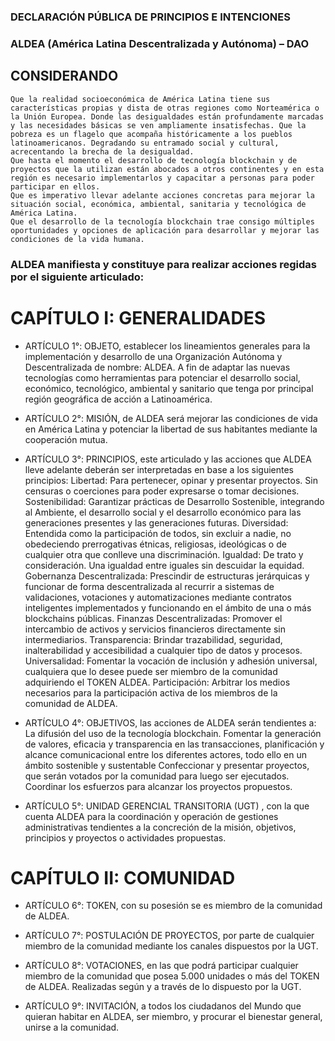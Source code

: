 ### DECLARACIÓN PÚBLICA DE PRINCIPIOS E INTENCIONES
### ALDEA (América Latina Descentralizada y Autónoma) – DAO

## CONSIDERANDO 
	Que la realidad socioeconómica de América Latina tiene sus características propias y dista de otras regiones como Norteamérica o la Unión Europea. Donde las desigualdades están profundamente marcadas y las necesidades básicas se ven ampliamente insatisfechas. Que la pobreza es un flagelo que acompaña históricamente a los pueblos latinoamericanos. Degradando su entramado social y cultural, acrecentando la brecha de la desigualdad.
	Que hasta el momento el desarrollo de tecnología blockchain y de proyectos que la utilizan están abocados a otros continentes y en esta región es necesario implementarlos y capacitar a personas para poder participar en ellos.
	Que es imperativo llevar adelante acciones concretas para mejorar la situación social, económica, ambiental, sanitaria y tecnológica de América Latina.
	Que el desarrollo de la tecnología blockchain trae consigo múltiples oportunidades y opciones de aplicación para desarrollar y mejorar las condiciones de la vida humana.
	
### ALDEA manifiesta y constituye para realizar acciones regidas por el siguiente articulado:



# CAPÍTULO I: GENERALIDADES

- ARTÍCULO 1°: OBJETO, establecer los lineamientos generales para la implementación y desarrollo de una Organización Autónoma y Descentralizada de nombre: ALDEA. A fin de adaptar las nuevas tecnologías como herramientas para potenciar el desarrollo social, económico, tecnológico, ambiental y sanitario que tenga por principal región geográfica de acción a Latinoamérica. 

- ARTÍCULO 2°: MISIÓN, de ALDEA será mejorar las condiciones de vida en América Latina y potenciar la libertad de sus habitantes mediante la cooperación mutua.

- ARTÍCULO 3°: PRINCIPIOS, este articulado y las acciones que ALDEA lleve adelante deberán ser interpretadas en base a los siguientes principios:
Libertad: Para pertenecer, opinar y presentar proyectos. Sin censuras o coerciones para poder expresarse o tomar decisiones.
Sostenibilidad: Garantizar prácticas de Desarrollo Sostenible, integrando al Ambiente, el desarrollo social y el desarrollo económico para las generaciones presentes y las generaciones futuras.
Diversidad: Entendida como la participación de todos, sin excluir a nadie, no obedeciendo prerrogativas étnicas, religiosas, ideológicas o de cualquier otra que conlleve una discriminación.
Igualdad: De trato y consideración. Una igualdad entre iguales sin descuidar la equidad. 
Gobernanza Descentralizada: Prescindir de estructuras jerárquicas y funcionar de forma descentralizada al recurrir a sistemas de validaciones, votaciones y automatizaciones mediante contratos inteligentes implementados y funcionando en el ámbito de una o más blockchains públicas.
Finanzas Descentralizadas: Promover el intercambio de activos y servicios financieros directamente sin intermediarios.
Transparencia: Brindar trazabilidad, seguridad, inalterabilidad y accesibilidad a cualquier tipo de datos y procesos.
Universalidad: Fomentar la vocación de inclusión y adhesión universal, cualquiera que lo desee puede ser miembro de la comunidad adquiriendo el TOKEN ALDEA.
Participación: Arbitrar los medios necesarios para la participación activa de los miembros de la comunidad de ALDEA.

- ARTÍCULO 4°: OBJETIVOS, las acciones de ALDEA serán tendientes a:
La difusión del uso de la tecnología blockchain.
Fomentar la generación de valores, eficacia y transparencia en las transacciones, planificación y alcance comunicacional entre los diferentes actores, todo ello en un ámbito sostenible y sustentable
Confeccionar y presentar proyectos, que serán votados por la comunidad para luego ser ejecutados.
Coordinar los esfuerzos para alcanzar los proyectos propuestos.

- ARTÍCULO 5°: UNIDAD GERENCIAL TRANSITORIA (UGT) , con la que cuenta ALDEA para la coordinación y operación de gestiones administrativas tendientes a la concreción de la misión, objetivos, principios y proyectos o actividades propuestas.


# CAPÍTULO II: COMUNIDAD

- ARTÍCULO 6°: TOKEN, con su posesión se es miembro de la comunidad de ALDEA.

- ARTÍCULO 7°: POSTULACIÓN DE PROYECTOS, por parte de cualquier miembro de la comunidad mediante los canales dispuestos por la UGT.

- ARTÍCULO 8°: VOTACIONES, en las que podrá participar cualquier miembro de la comunidad que posea 5.000 unidades o más del TOKEN de ALDEA. Realizadas según y a través de lo dispuesto por la UGT. 

- ARTÍCULO 9°: INVITACIÓN, a todos los ciudadanos del Mundo que quieran habitar en ALDEA, ser miembro, y procurar el bienestar general, unirse a la comunidad.